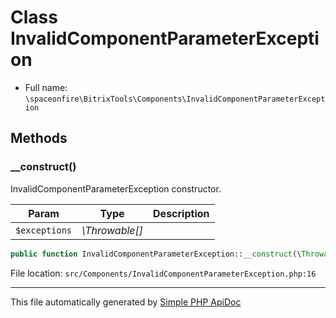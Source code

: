 # Class InvalidComponentParameterException

-   Full name: `\spaceonfire\BitrixTools\Components\InvalidComponentParameterException`

## Methods

### \_\_construct()

InvalidComponentParameterException constructor.

| Param         | Type           | Description |
| ------------- | -------------- | ----------- |
| `$exceptions` | _\Throwable[]_ |             |

```php
public function InvalidComponentParameterException::__construct(\Throwable ...$exceptions): mixed
```

File location: `src/Components/InvalidComponentParameterException.php:16`

---

This file automatically generated by [Simple PHP ApiDoc](https://github.com/spaceonfire/simple-php-apidoc)
